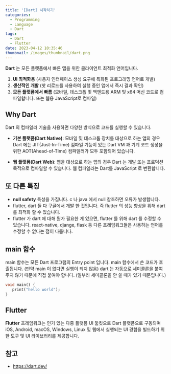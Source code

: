 ```yaml
---
title: '[Dart] 시작하기'
categories:
  - Programming
  - Language
  - Dart
tags:
  - Dart
  - Flutter
date: 2023-04-12 10:35:46
thumbnail: /images/thumbnail/dart.png
---
```


**Dart** 는 모든 플랫폼에서 빠른 앱을 위한 클라이언트 최적화 언어입니다.

1. **UI 최적화용**
   (사용자 인터페이스 생성 요구에 특화된 프로그래밍 언어로 개발)
2. **생산적인 개발**
   (핫 리로드를 사용하여 실행 중인 앱에서 즉시 결과 확인)
3. **모든 플랫폼에서 빠름**
   (모바일, 데스크톱 및 백엔드용 ARM 및 x64 머신 코드로 컴파일합니다. 또는 웹용 JavaScript로 컴파일)

## Why Dart

Dart 의 컴파일러 기술을 사용하면 다양한 방식으로 코드를 실행할 수 있습니다.

- **기본 플랫폼(Dart Native)**: 모바일 및 데스크톱 장치를 대상으로 하는 앱의 경우 Dart 에는 JIT(Just-In-Time) 컴파일 기능이 있는 Dart VM 과 기계 코드 생성을 위한 AOT(Ahead-of-Time) 컴파일러가 모두 포함되어 있습니다.

- **웹 플랫폼(Dart Web)**: 웹을 대상으로 하는 앱의 경우 Dart 는 개발 또는 프로덕션 목적으로 컴파일할 수 있습니다. 웹 컴파일러는 Dart를 JavaScript 로 변환합니다.

## 또 다른 특징

- **null safety** 특성을 가집니다. c 나 java 에서 null 참조하면 오류가 발생합니다.
- flutter, dart 둘 다 구글에서 개발 한 것입니다. 즉 flutter 의 성능 향상을 위해 dart 를 최적화 할 수 있습니다.
- flutter 가 dart 에 대해 뭔가 필요한 게 있으면, flutter 를 위해 dart 를 수정할 수 있습니다. react-native, djange, flask 등 다른 프레임워크들은 사용하는 언어를 수정할 수 없다는 점이 다릅니다.

## main 함수

main 함수는 모든 Dart 프로그램의 Entry point 입니다.
main 함수에서 쓴 코드가 호출됩니다. (만약 main 이 없다면 실행이 되지 않음)
dart 는 자동으로 세미콜론을 붙여주지 않기 때문에 직접 붙여야 합니다. (일부러 세미콜론을 안 쓸 때가 있기 때문입니다.)

```dart
void main() {
   print("hello world");
}
```

## Flutter

**Flutter** 프레임워크는 인기 있는 다중 플랫폼 UI 툴킷으로 Dart 플랫폼으로 구동되며 iOS, Android, macOS, Windows, Linux 및 웹에서 실행되는 UI 경험을 빌드하기 위한 도구 및 UI 라이브러리를 제공합니다.

## 참고

- https://dart.dev/
